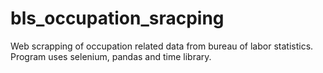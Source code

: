 # bls_occupation_sracping
Web scrapping of occupation related data from bureau of labor statistics. Program uses selenium, pandas and time library.   
